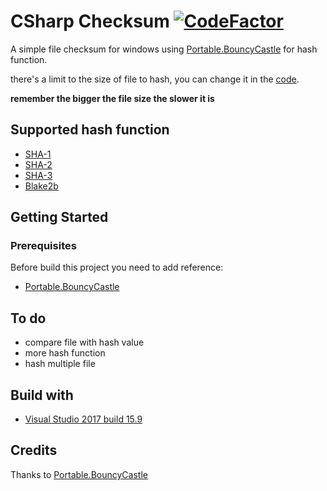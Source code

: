 # CSharp Checksum [![CodeFactor](https://www.codefactor.io/repository/github/shiroechi/csharp-checksum/badge/master)](https://www.codefactor.io/repository/github/shiroechi/csharp-checksum/overview/master)

A simple file checksum for windows using [Portable.BouncyCastle](https://github.com/onovotny/bc-csharp) for hash function.

there's a limit to the size of file to hash, you can change it in the [code](https://github.com/Shiroechi/CSharp-Checksum/blob/3a5ef69f0385abc0363187a3f9918714ff77578c/Source/Forms/ChecksumForm.cs#L8).

**remember the bigger the file size the slower it is**

## Supported hash function
* [SHA-1](https://en.wikipedia.org/wiki/SHA-1)
* [SHA-2](https://en.wikipedia.org/wiki/SHA-2)
* [SHA-3](https://en.wikipedia.org/wiki/SHA-3)
* [Blake2b](https://en.wikipedia.org/wiki/BLAKE_(hash_function))

## Getting Started

### Prerequisites
Before build this project you need to add reference:
* [Portable.BouncyCastle](https://www.nuget.org/packages/Portable.BouncyCastle/)

## To do
* compare file with hash value
* more hash function
* hash multiple file

## Build with
* [Visual Studio 2017 build 15.9](https://visualstudio.microsoft.com/downloads/)

## Credits
Thanks to [Portable.BouncyCastle](https://github.com/onovotny/bc-csharp)

